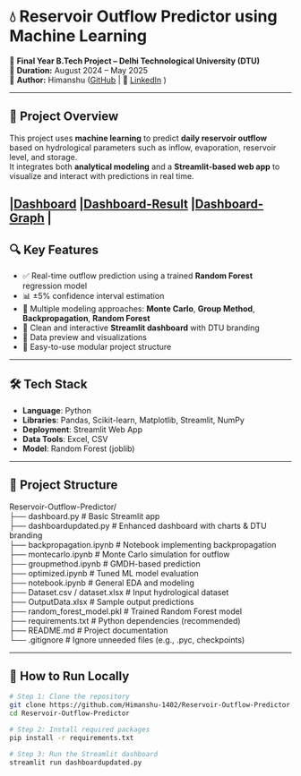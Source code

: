 # 💧 Reservoir Outflow Predictor using Machine Learning

📘 **Final Year B.Tech Project – Delhi Technological University (DTU)**  
📅 **Duration:** August 2024 – May 2025  
👤 **Author:** Himanshu ([GitHub](https://github.com/Himanshu-1402) | 🔗 [LinkedIn](https://www.linkedin.com/in/himanshu-saroha-07783122b) )


---

## 📌 Project Overview

This project uses **machine learning** to predict **daily reservoir outflow** based on hydrological parameters such as inflow, evaporation, reservoir level, and storage.  
It integrates both **analytical modeling** and a **Streamlit-based web app** to visualize and interact with predictions in real time.

|[Dashboard](/Screenshot%202025-06-13%20093748.png)
|[Dashboard-Result](/Screenshot%202025-06-13%20091704.png)
|[Dashboard-Graph](/Screenshot%202025-06-13%20091736.png) |
---

## 🔍 Key Features

- ✅ Real-time outflow prediction using a trained **Random Forest** regression model  
- 📊 ±5% confidence interval estimation  
- 🧮 Multiple modeling approaches: **Monte Carlo**, **Group Method**, **Backpropagation**, **Random Forest**  
- 🎯 Clean and interactive **Streamlit dashboard** with DTU branding  
- 🧾 Data preview and visualizations  
- 📁 Easy-to-use modular project structure  

---

## 🛠 Tech Stack

- **Language**: Python  
- **Libraries**: Pandas, Scikit-learn, Matplotlib, Streamlit, NumPy  
- **Deployment**: Streamlit Web App  
- **Data Tools**: Excel, CSV  
- **Model**: Random Forest (joblib)

---

## 📂 Project Structure

Reservoir-Outflow-Predictor/ <br>
├── dashboard.py # Basic Streamlit app <br>
├── dashboardupdated.py # Enhanced dashboard with charts & DTU branding <br>
├── backpropagation.ipynb # Notebook implementing backpropagation <br>
├── montecarlo.ipynb # Monte Carlo simulation for outflow <br>
├── groupmethod.ipynb # GMDH-based prediction <br>
├── optimized.ipynb # Tuned ML model evaluation <br>
├── notebook.ipynb # General EDA and modeling <br>
├── Dataset.csv / dataset.xlsx # Input hydrological dataset <br>
├── OutputData.xlsx # Sample output predictions <br>
├── random_forest_model.pkl # Trained Random Forest model <br>
├── requirements.txt # Python dependencies (recommended) <br>
├── README.md # Project documentation <br>
└── .gitignore # Ignore unneeded files (e.g., .pyc, checkpoints)


---

## 🚀 How to Run Locally

```bash
# Step 1: Clone the repository
git clone https://github.com/Himanshu-1402/Reservoir-Outflow-Predictor.git
cd Reservoir-Outflow-Predictor

# Step 2: Install required packages
pip install -r requirements.txt

# Step 3: Run the Streamlit dashboard
streamlit run dashboardupdated.py
